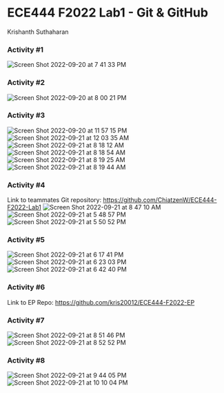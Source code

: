 # ECE444 F2022 Lab1 - Git & GitHub

Krishanth Suthaharan

### Activity #1
![Screen Shot 2022-09-20 at 7 41 33 PM](https://user-images.githubusercontent.com/73756462/191383676-dafbda7e-84ff-4597-aa90-85344e5267e2.png)

### Activity #2
![Screen Shot 2022-09-20 at 8 00 21 PM](https://user-images.githubusercontent.com/73756462/191385377-2f23df34-23d0-419c-8eb7-26eba853126a.png)

### Activity #3
![Screen Shot 2022-09-20 at 11 57 15 PM](https://user-images.githubusercontent.com/73756462/191411590-589b000b-4744-4bf1-8eb0-84a01a346cd1.png)
![Screen Shot 2022-09-21 at 12 03 35 AM](https://user-images.githubusercontent.com/73756462/191411822-8ccc8557-522d-41d6-8385-bba9310b5645.png)
![Screen Shot 2022-09-21 at 8 18 12 AM](https://user-images.githubusercontent.com/73756462/191502237-320ef36b-a083-4b40-915d-7f508859a96d.png)
![Screen Shot 2022-09-21 at 8 18 54 AM](https://user-images.githubusercontent.com/73756462/191502236-1bc08895-0eca-4014-b2f9-24e44615ffb1.png)
![Screen Shot 2022-09-21 at 8 19 25 AM](https://user-images.githubusercontent.com/73756462/191502234-5c2944dc-912c-4165-9231-4b61bc4c7b4f.png)
![Screen Shot 2022-09-21 at 8 19 44 AM](https://user-images.githubusercontent.com/73756462/191502233-d06159bb-ae7d-4e7c-a5c0-32d8ae041a5e.png)

### Activity #4
Link to teammates Git repository: https://github.com/ChiatzenW/ECE444-F2022-Lab1
![Screen Shot 2022-09-21 at 8 47 10 AM](https://user-images.githubusercontent.com/73756462/191617382-ffef7da1-4781-4428-b4ff-4f04b179957e.png)
![Screen Shot 2022-09-21 at 5 48 57 PM](https://user-images.githubusercontent.com/73756462/191617169-bec3a694-d482-4628-acc9-0df65ed8158f.png)
![Screen Shot 2022-09-21 at 5 50 52 PM](https://user-images.githubusercontent.com/73756462/191617175-4b9ba36e-8e28-4568-bd58-0d4ee31d2074.png)

### Activity #5
![Screen Shot 2022-09-21 at 6 17 41 PM](https://user-images.githubusercontent.com/73756462/191622861-ea32fdb1-b486-4501-83e9-fa1e0996203d.png)
![Screen Shot 2022-09-21 at 6 23 03 PM](https://user-images.githubusercontent.com/73756462/191622867-f71381ed-5216-4a2e-ab89-11f00865244a.png)
![Screen Shot 2022-09-21 at 6 42 40 PM](https://user-images.githubusercontent.com/73756462/191623149-15eedc75-4161-42e7-ba70-40a147dc712d.png)

### Activity #6
Link to EP Repo: https://github.com/kris20012/ECE444-F2022-EP

### Activity #7
![Screen Shot 2022-09-21 at 8 51 46 PM](https://user-images.githubusercontent.com/73756462/191635126-21c2bfd5-e367-4700-8732-f5bacd097aa2.png)
![Screen Shot 2022-09-21 at 8 52 52 PM](https://user-images.githubusercontent.com/73756462/191635134-97e7607d-538d-480f-be2e-3e521f06133d.png)

### Activity #8
![Screen Shot 2022-09-21 at 9 44 05 PM](https://user-images.githubusercontent.com/73756462/191643124-844b2af2-6bbe-4859-8d4b-fed947d907c2.png)
![Screen Shot 2022-09-21 at 10 10 04 PM](https://user-images.githubusercontent.com/73756462/191643140-da11bd2f-57a3-4cd0-ab88-8f4fe44c9ec5.png)
